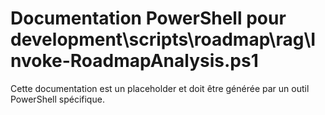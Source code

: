 # Documentation PowerShell pour development\scripts\roadmap\rag\Invoke-RoadmapAnalysis.ps1

Cette documentation est un placeholder et doit être générée par un outil PowerShell spécifique.

